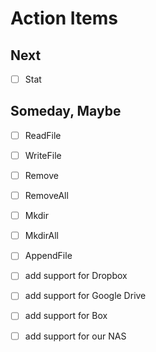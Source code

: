 
# Action Items

## Next

+ [ ] Stat

## Someday, Maybe

+ [ ] ReadFile
+ [ ] WriteFile
+ [ ] Remove
+ [ ] RemoveAll
+ [ ] Mkdir
+ [ ] MkdirAll
+ [ ] AppendFile
+ [ ] add support for Dropbox
+ [ ] add support for Google Drive
+ [ ] add support for Box
+ [ ] add support for our NAS

